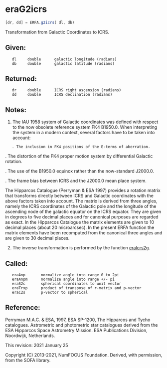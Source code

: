 # eraG2icrs

```js
[dr, dd] = ERFA.g2icrs( dl, db)
```

Transformation from Galactic Coordinates to ICRS.

## Given:
```
   dl     double      galactic longitude (radians)
   db     double      galactic latitude (radians)
```

## Returned:
```
   dr     double      ICRS right ascension (radians)
   dd     double      ICRS declination (radians)
```

## Notes:

1) The IAU 1958 system of Galactic coordinates was defined with
   respect to the now obsolete reference system FK4 B1950.0.  When
   interpreting the system in a modern context, several factors have
   to be taken into account:

```
   . The inclusion in FK4 positions of the E-terms of aberration.
```

   . The distortion of the FK4 proper motion system by differential
     Galactic rotation.

   . The use of the B1950.0 equinox rather than the now-standard
     J2000.0.

   . The frame bias between ICRS and the J2000.0 mean place system.

   The Hipparcos Catalogue (Perryman & ESA 1997) provides a rotation
   matrix that transforms directly between ICRS and Galactic
   coordinates with the above factors taken into account.  The
   matrix is derived from three angles, namely the ICRS coordinates
   of the Galactic pole and the longitude of the ascending node of
   the galactic equator on the ICRS equator.  They are given in
   degrees to five decimal places and for canonical purposes are
   regarded as exact.  In the Hipparcos Catalogue the matrix
   elements are given to 10 decimal places (about 20 microarcsec).
   In the present ERFA function the matrix elements have been
   recomputed from the canonical three angles and are given to 30
   decimal places.

2) The inverse transformation is performed by the function [eraIcrs2g][1].

## Called:
```
   eraAnp       normalize angle into range 0 to 2pi
   eraAnpm      normalize angle into range +/- pi
   eraS2c       spherical coordinates to unit vector
   eraTrxp      product of transpose of r-matrix and p-vector
   eraC2s       p-vector to spherical
```

## Reference:
   Perryman M.A.C. & ESA, 1997, ESA SP-1200, The Hipparcos and Tycho
   catalogues.  Astrometric and photometric star catalogues
   derived from the ESA Hipparcos Space Astrometry Mission.  ESA
   Publications Division, Noordwijk, Netherlands.

This revision:   2021 January 25

Copyright (C) 2013-2021, NumFOCUS Foundation.
Derived, with permission, from the SOFA library.


[1]: era.icrs2g.md
